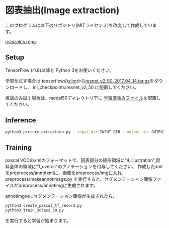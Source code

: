 # 図表抽出(Image extraction)


このプログラムは以下のリポジトリ(MITライセンス)を改変して作成しています。

[rishizek's repo](https://github.com/rishizek/tensorflow-deeplab-v3-plus).

## Setup
TensorFlow (r1.6)以降と Python 3をお使いください。

学習を試す場合は
tensorflowの[slim](https://github.com/tensorflow/models/tree/master/research/slim)から[resnet_v2_50_2017_04_14.tar.gz](http://download.tensorflow.org/models/resnet_v2_50_2017_04_14.tar.gz)をダウンロードし、
ini_checkpoints/resnet_v2_50
に配置してください。

推論のみ試す場合は、model50ディレクトリ下に
[学習済重みファイル](http://lab.ndl.go.jp/dataset/trainedweights.zip)を配置してください。


## Inference
```bash
python3 picture_extraction.py --input_dir INPUT_DIR --output_dir OUTPUT_DIR
```


## Training
pascal VOCのxmlのフォーマットで、図表部分の矩形領域に"4_illustration",資料全体の領域に"1_overall"のアノテーションを付与してください。
作成したxmlをpreprocess/annotxmlに、画像をpreprocess/imgに入れ、
preprocess/makeannotimage.py
を実行すると、セグメンテーション画像ファイルがpreprocess/annotimgに生成されます。

annotimg内にセグメンテーション画像が生成されたら、

```bash
python3 create_pascal_tf_record.py
python3 train_3class_50.py
```
を実行すると学習が始まります。



